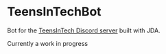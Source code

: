 # TeensInTechBot
Bot for the [TeensInTech Discord server](https://discord.gg/m6hCpu) built with JDA.

Currently a work in progress
